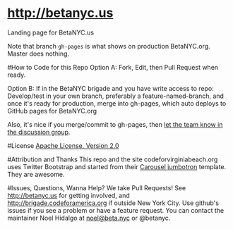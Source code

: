 http://betanyc.us
===================

Landing page for BetaNYC.us

Note that branch `gh-pages` is what shows on production BetaNYC.org. Master does nothing.

#How to Code for this Repo
Option A: Fork, Edit, then Pull Request when ready.

Option B: If in the BetaNYC brigade and you have write access to repo: Develop/test in your own branch, preferably a feature-named-branch, and once it's ready for production, merge into gh-pages, which auto deploys to GitHub pages for BetaNYC.org

Also, it's nice if you merge/commit to gh-pages, then [let the team know in the discussion group](http://www.meetup.com/betanyc/messages/archive/). 

#License
[Apache License, Version 2.0](http://www.apache.org/licenses/LICENSE-2.0)

#Attribution and Thanks
This repo and the site codeforvirginiabeach.org uses Twitter Bootstrap and started from their [Carousel jumbotron](http://twitter.github.com/bootstrap/examples/carousel.html) template. They are awesome.

#Issues, Questions, Wanna Help?
We take Pull Requests! See http://betanyc.us for getting involved, and http://brigade.codeforamerica.org if outside New York City. Use github's issues if you see a problem or have a feature request. You can contact the maintainer Noel Hidalgo at noel@beta.nyc or @betanyc.
